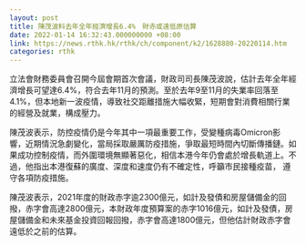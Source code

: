 ```yaml
---
layout: post
title: 陳茂波料去年全年經濟增長6.4%　財赤或遠低原估算
date: 2022-01-14 16:32:43.000000000 +08:00
link: https://news.rthk.hk/rthk/ch/component/k2/1628880-20220114.htm
categories: rthk
---
```


立法會財務委員會召開今屆會期首次會議，財政司司長陳茂波說，估計去年全年經濟增長可望達6.4%，符合去年11月的預測。至於去年9至11月的失業率回落至4.1%，但本地新一波疫情，導致社交距離措施大幅收緊，短期會對消費相關行業的經營及就業，構成壓力。

陳茂波表示，防控疫情仍是今年其中一項最重要工作，受變種病毒Omicron影響，近期情況急劇變化，當局採取嚴厲防疫措施，爭取最短時間內切斷傳播鏈。如果成功控制疫情，而外圍環境無顯著惡化，相信本港今年仍會處於增長軌道上。不過，他指出本港復蘇的廣度、深度和速度仍有不確定性，呼籲市民接種疫苗， 遵守各項防疫措施。

陳茂波表示，2021年度的財政赤字逾2300億元，如計及發債和房屋儲備金的回撥，赤字會高達2800億元，本財政年度預算案的赤字1016億元，如計及發債，房屋儲備金和未來基金投資回報回撥，赤字會高達1800億元，但他估計財政赤字會遠低於之前的估算。
